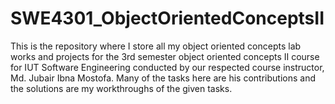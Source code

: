 # SWE4301_ObjectOrientedConceptsII
This is the repository where I store all my object oriented concepts lab works and projects for the 3rd semester object oriented concepts II course for IUT Software Engineering conducted by our respected course instructor, Md. Jubair Ibna Mostofa. Many of the tasks here are his contributions and the solutions are my workthroughs of the given tasks.

